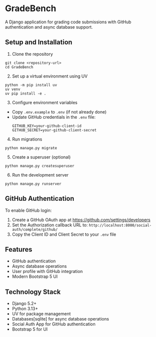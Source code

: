 # GradeBench

A Django application for grading code submissions with GitHub authentication and async database support.

## Setup and Installation

1. Clone the repository
```
git clone <repository-url>
cd GradeBench
```

2. Set up a virtual environment using UV
```
python -m pip install uv
uv venv
uv pip install -e .
```

3. Configure environment variables
- Copy `.env.example` to `.env` (if not already done)
- Update GitHub credentials in the `.env` file:
  ```
  GITHUB_KEY=your-github-client-id
  GITHUB_SECRET=your-github-client-secret
  ```

4. Run migrations
```
python manage.py migrate
```

5. Create a superuser (optional)
```
python manage.py createsuperuser
```

6. Run the development server
```
python manage.py runserver
```

## GitHub Authentication

To enable GitHub login:

1. Create a GitHub OAuth app at https://github.com/settings/developers
2. Set the Authorization callback URL to: `http://localhost:8000/social-auth/complete/github/`
3. Copy the Client ID and Client Secret to your `.env` file

## Features

- GitHub authentication
- Async database operations
- User profile with GitHub integration
- Modern Bootstrap 5 UI

## Technology Stack

- Django 5.2+
- Python 3.13+
- UV for package management
- Databases[sqlite] for async database operations
- Social Auth App for GitHub authentication
- Bootstrap 5 for UI
